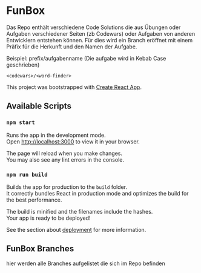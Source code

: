 # FunBox

Das Repo enthält verschiedene Code Solutions die aus Übungen oder Aufgaben verschiedener Seiten (zb Codewars) oder Aufgaben von anderen Entwicklern entstehen können. Für dies wird ein Branch eröffnet mit einem Präfix für die Herkunft und den Namen der Aufgabe.

Beispiel: prefix/aufgabenname (Die aufgabe wird in Kebab Case geschrieben)
```
<codewars>/<word-finder> 
```

This project was bootstrapped with [Create React App](https://github.com/facebook/create-react-app).

## Available Scripts

### `npm start`

Runs the app in the development mode.\
Open [http://localhost:3000](http://localhost:3000) to view it in your browser.

The page will reload when you make changes.\
You may also see any lint errors in the console.

### `npm run build`

Builds the app for production to the `build` folder.\
It correctly bundles React in production mode and optimizes the build for the best performance.

The build is minified and the filenames include the hashes.\
Your app is ready to be deployed!

See the section about [deployment](https://facebook.github.io/create-react-app/docs/deployment) for more information.

## FunBox Branches 
hier werden alle Branches aufgelistet die sich im Repo befinden
